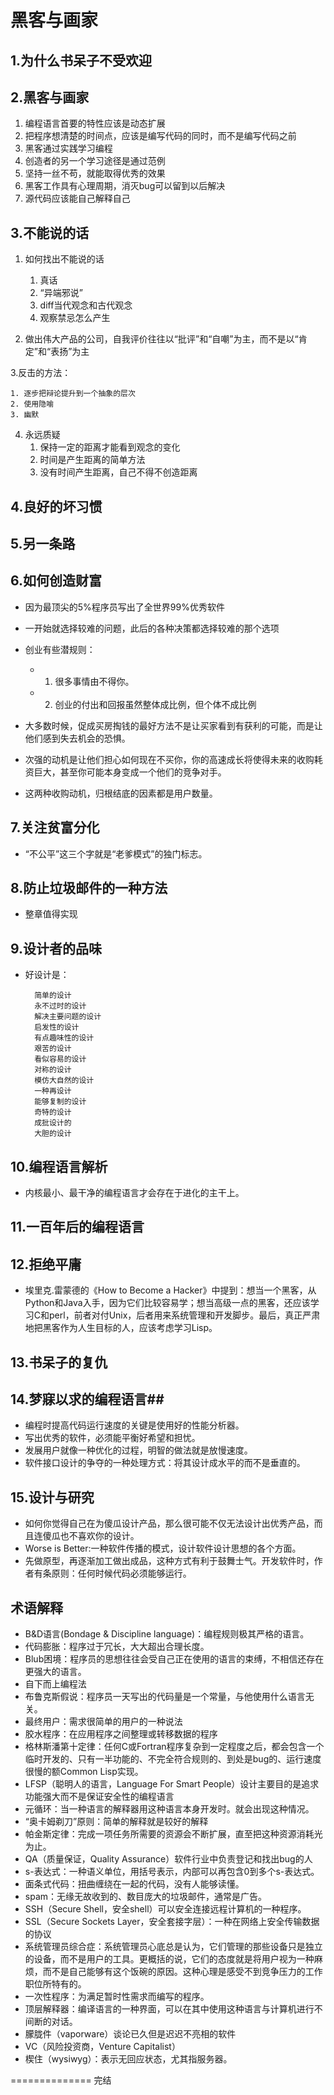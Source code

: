 # 黑客与画家 #
## 1.为什么书呆子不受欢迎 ##

## 2.黑客与画家 ##
1. 编程语言首要的特性应该是动态扩展
2. 把程序想清楚的时间点，应该是编写代码的同时，而不是编写代码之前
3. 黑客通过实践学习编程
4. 创造者的另一个学习途径是通过范例
5. 坚持一丝不苟，就能取得优秀的效果
6. 黑客工作具有心理周期，消灭bug可以留到以后解决
7. 源代码应该能自己解释自己

## 3.不能说的话 ##
1. 如何找出不能说的话

    1.  真话
    2.  “异端邪说”
    3.  diff当代观念和古代观念
    4.  观察禁忌怎么产生

2. 做出伟大产品的公司，自我评价往往以“批评”和“自嘲”为主，而不是以“肯定”和“表扬”为主

3.反击的方法：
    
    1. 逐步把辩论提升到一个抽象的层次
    2. 使用隐喻
    3. 幽默

4. 永远质疑
    1. 保持一定的距离才能看到观念的变化
    2. 时间是产生距离的简单方法
    3. 没有时间产生距离，自己不得不创造距离

## 4.良好的坏习惯 ##
 
## 5.另一条路 ##

## 6.如何创造财富 ##
- 因为最顶尖的5%程序员写出了全世界99%优秀软件
- 一开始就选择较难的问题，此后的各种决策都选择较难的那个选项
- 创业有些潜规则：
    - 1. 很多事情由不得你。
    - 2. 创业的付出和回报虽然整体成比例，但个体不成比例

- 大多数时候，促成买房掏钱的最好方法不是让买家看到有获利的可能，而是让他们感到失去机会的恐惧。
- 次强的动机是让他们担心如何现在不买你，你的高速成长将使得未来的收购耗资巨大，甚至你可能本身变成一个他们的竞争对手。
- 这两种收购动机，归根结底的因素都是用户数量。

## 7.关注贫富分化 ##
- “不公平”这三个字就是“老爹模式”的独门标志。

## 8.防止垃圾邮件的一种方法 ##
- 整章值得实现

## 9.设计者的品味 ##
- 好设计是：

        简单的设计
        永不过时的设计
        解决主要问题的设计
        启发性的设计
        有点趣味性的设计
        艰苦的设计
        看似容易的设计
        对称的设计
        模仿大自然的设计
        一种再设计
        能够复制的设计
        奇特的设计
        成批设计的
        大胆的设计

## 10.编程语言解析 ##
- 内核最小、最干净的编程语言才会存在于进化的主干上。

## 11.一百年后的编程语言 ##

## 12.拒绝平庸 ##
- 埃里克.雷蒙德的《How to Become a Hacker》中提到：想当一个黑客，从Python和Java入手，因为它们比较容易学；想当高级一点的黑客，还应该学习C和perl，前者对付Unix，后者用来系统管理和开发脚步。最后，真正严肃地把黑客作为人生目标的人，应该考虑学习Lisp。

## 13.书呆子的复仇 ##

## 14.梦寐以求的编程语言##
- 编程时提高代码运行速度的关键是使用好的性能分析器。
- 写出优秀的软件，必须能平衡好希望和担忧。
- 发展用户就像一种优化的过程，明智的做法就是放慢速度。
- 软件接口设计的争夺的一种处理方式：将其设计成水平的而不是垂直的。

## 15.设计与研究 ##
- 如何你觉得自己在为傻瓜设计产品，那么很可能不仅无法设计出优秀产品，而且连傻瓜也不喜欢你的设计。
- Worse is Better:一种软件传播的模式，设计软件设计思想的各个方面。
- 先做原型，再逐渐加工做出成品，这种方式有利于鼓舞士气。开发软件时，作者有条原则：任何时候代码必须能够运行。

## 术语解释 ##
- B&D语言(Bondage & Discipline language)：编程规则极其严格的语言。
- 代码膨胀：程序过于冗长，大大超出合理长度。
- Blub困境：程序员的思想往往会受自己正在使用的语言的束缚，不相信还存在更强大的语言。
- 自下而上编程法
- 布鲁克斯假说：程序员一天写出的代码量是一个常量，与他使用什么语言无关。
- 最终用户：需求很简单的用户的一种说法
- 胶水程序：在应用程序之间整理或转移数据的程序
- 格林斯潘第十定律：任何C或Fortran程序复杂到一定程度之后，都会包含一个临时开发的、只有一半功能的、不完全符合规则的、到处是bug的、运行速度很慢的额Common Lisp实现。
- LFSP（聪明人的语言，Language For Smart People）设计主要目的是追求功能强大而不是保证安全性的编程语言
- 元循环：当一种语言的解释器用这种语言本身开发时。就会出现这种情况。
- “奥卡姆剃刀”原则：简单的解释就是较好的解释
- 帕金斯定律：完成一项任务所需要的资源会不断扩展，直至把这种资源消耗光为止。
- QA（质量保证，Quality Assurance）软件行业中负责登记和找出bug的人
- s-表达式：一种语义单位，用括号表示，内部可以再包含0到多个s-表达式。
- 面条式代码：扭曲缠绕在一起的代码，没有人能够读懂。
- spam：无缘无故收到的、数目庞大的垃圾邮件，通常是广告。
- SSH（Secure Shell，安全shell）可以安全连接远程计算机的一种程序。
- SSL（Secure Sockets Layer，安全套接字层）：一种在网络上安全传输数据的协议
- 系统管理员综合症：系统管理员心底总是认为，它们管理的那些设备只是独立的设备，而不是用户的工具。更概括的说，它们的态度就是将用户视为一种麻烦，而不是自己能够有这个饭碗的原因。这种心理是感受不到竞争压力的工作职位所特有的。
- 一次性程序：为满足暂时性需求而编写的程序。
- 顶层解释器：编译语言的一种界面，可以在其中使用这种语言与计算机进行不间断的对话。
- 朦胧件（vaporware）谈论已久但是迟迟不亮相的软件
- VC（风险投资商，Venture Capitalist）
- 楔住（wysiwyg）：表示无回应状态，尤其指服务器。

==============
完结









